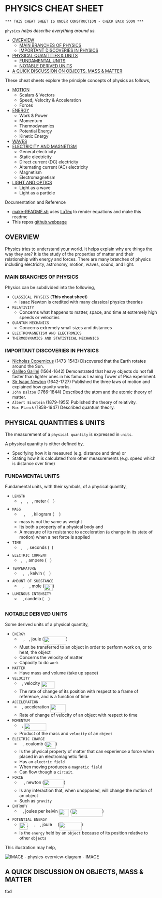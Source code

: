 # PHYSICS CHEAT SHEET

```txt
*** THIS CHEAT SHEET IS UNDER CONSTRUCTION - CHECK BACK SOON ***
```

`physics` _helps describe everything around us._

* [OVERVIEW](https://github.com/JeffDeCola/my-cheat-sheets/tree/master/other/stem/science/physical-science/physics-cheat-sheet#overview)
  * [MAIN BRANCHES OF PHYSICS](https://github.com/JeffDeCola/my-cheat-sheets/tree/master/other/stem/science/physical-science/physics-cheat-sheet#main-branches-of-physics)
  * [IMPORTANT DISCOVERIES IN PHYSICS](https://github.com/JeffDeCola/my-cheat-sheets/tree/master/other/stem/science/physical-science/physics-cheat-sheet#important-discoveries-in-physics)
* [PHYSICAL QUANTITIES & UNITS](https://github.com/JeffDeCola/my-cheat-sheets/tree/master/other/stem/science/physical-science/physics-cheat-sheet#physical-quantities--units)
  * [FUNDAMENTAL UNITS](https://github.com/JeffDeCola/my-cheat-sheets/tree/master/other/stem/science/physical-science/physics-cheat-sheet#fundamental-units)
  * [NOTABLE DERIVED UNITS](https://github.com/JeffDeCola/my-cheat-sheets/tree/master/other/stem/science/physical-science/physics-cheat-sheet#notable-derived-units)
* [A QUICK DISCUSSION ON OBJECTS, MASS & MATTER](https://github.com/JeffDeCola/my-cheat-sheets/tree/master/other/stem/science/physical-science/physics-cheat-sheet#a-quick-discussion-on-objects-mass--matter)

These cheat sheets explore the principle concepts of physics as follows,

* [MOTION](https://github.com/JeffDeCola/my-cheat-sheets/blob/master/other/stem/science/physical-science/physics-cheat-sheet/motion.md)
  * Scalars & Vectors
  * Speed, Velocity & Acceleration
  * Forces
* [ENERGY](https://github.com/JeffDeCola/my-cheat-sheets/blob/master/other/stem/science/physical-science/physics-cheat-sheet/energy.md)
  * Work & Power
  * Momentum
  * Thermodynamics
  * Potential Energy
  * Kinetic Energy
* [WAVES](https://github.com/JeffDeCola/my-cheat-sheets/blob/master/other/stem/science/physical-science/physics-cheat-sheet/waves.md)
* [ELECTRICITY AND MAGNETISM](https://github.com/JeffDeCola/my-cheat-sheets/blob/master/other/stem/science/physical-science/physics-cheat-sheet/electricity-and-magnetism.md)
  * General electricity
  * Static electricity
  * Direct current (DC) electricity
  * Alternating current (AC) electricity
  * Magnetism
  * Electromagnetism
* [LIGHT AND OPTICS](https://github.com/JeffDeCola/my-cheat-sheets/blob/master/other/stem/science/physical-science/physics-cheat-sheet/light-and-optics.md)
  * Light as a wave
  * Light as a particle

Documentation and Reference

* [make-README.sh](https://github.com/JeffDeCola/my-cheat-sheets/blob/master/other/stem/science/physical-science/physics-cheat-sheet/make-README.sh)
  uses
  [LaTex](https://github.com/JeffDeCola/my-cheat-sheets/tree/master/software/development/languages/latex-cheat-sheet)
  to render equations and make this readme
* This repos
  [github webpage](https://jeffdecola.github.io/my-cheat-sheets/)

## OVERVIEW

Physics tries to understand your world.
It helps explain why are things the way they are?
It is the study of the properties of matter and their relationship with energy
and forces. There are many branches of physics including electricity,
astronomy, motion, waves, sound, and light.

### MAIN BRANCHES OF PHYSICS

Physics can be subdivided into the following,

* `CLASSICAL PHYSICS` (**This cheat sheet**)
  * Isaac Newton is credited with many classical physics theories
* `RELATIVITY`
  * Concerns what happens to matter, space, and time at extremely high speeds
    or velocities
* `QUANTUM MECHANICS`
  * Concerns extremely small sizes and distances
* `ELECTROMAGNETISM AND ELECTRONICS`
* `THERMODYNAMICS AND STATISTICAL MECHANICS`

### IMPORTANT DISCOVERIES IN PHYSICS

* [Nicholas Copernicus](https://github.com/JeffDeCola/my-cheat-sheets/tree/master/other/stem/science/earth-and-space-science/astronomy-cheat-sheet#nicolaus-copernicus-1473-1543-polish)
  (1473-1543)
  Discovered that the Earth rotates around the Sun.
* [Galileo Galilei](https://github.com/JeffDeCola/my-cheat-sheets/tree/master/other/stem/science/earth-and-space-science/astronomy-cheat-sheet#galileo-galilei-1564-1642--italy)
  (1564-1642)
  Demonstrated that heavy objects do not fall faster than lighter
  ones in his famous Leaning Tower of Pisa experiment.
* [Sir Isaac Newton](https://github.com/JeffDeCola/my-cheat-sheets/tree/master/other/stem/science/earth-and-space-science/astronomy-cheat-sheet#sir-issac-newton-1642-1727-english)
  (1642-1727)
  Published the three laws of motion and explained how gravity works.
* `John Dalton`
  (1766-1844)
  Described the atom and the atomic theory of matter.
* `Albert Einstein`
  (1879-1955)
  Published the theory of relativity.
* `Max Planck`
  (1858-1947)
  Described quantum theory.

## PHYSICAL QUANTITIES & UNITS

The measurement of a `physical quantity` is expressed in `units`.

 A physical quantity is either defined by,

* Specifying how it is measured (e.g. distance and time) or
* Stating how it is calculated from other measurements (e.g. speed which
  is distance over time)

### FUNDAMENTAL UNITS

Fundamental units, with their symbols, of a physical quantity,

* `LENGTH`
  * <img src="svgs/2f2322dff5bde89c37bcae4116fe20a8.svg?invert_in_darkmode" align="middle" width="5.2283516999999895pt" height="22.831056599999986pt" />, <img src="svgs/ddcb483302ed36a59286424aa5e0be17.svg?invert_in_darkmode" align=middle width=11.18724254999999pt height=22.465723500000017pt/>, <img src="svgs/332cc365a4987aacce0ead01b8bdcc0b.svg?invert_in_darkmode" align=middle width=9.39498779999999pt height=14.15524440000002pt/>, meter (<img src="svgs/0e51a2dede42189d77627c4d742822c3.svg?invert_in_darkmode" align=middle width=14.433101099999991pt height=14.15524440000002pt/>)
* `MASS`
  * <img src="svgs/0e51a2dede42189d77627c4d742822c3.svg?invert_in_darkmode" align="middle" width="14.433101099999991pt" height="14.15524440000002pt" />, <img src="svgs/fb97d38bcc19230b0acd442e17db879c.svg?invert_in_darkmode" align=middle width=17.73973739999999pt height=22.465723500000017pt/>, kilogram (<img src="svgs/37682785176707acd9c0723853f931df.svg?invert_in_darkmode" align=middle width=17.50573934999999pt height=22.831056599999986pt/>)
  * mass is not the same as weight
  * Its both a property of a physical body and
  * A measure of its resistance to acceleration (a change in its state of motion)
  when a net force is applied
* `TIME`
  * <img src="svgs/4f4f4e395762a3af4575de74c019ebb5.svg?invert_in_darkmode" align="middle" width="5.936097749999991pt" height="20.221802699999984pt" />, <img src="svgs/2f118ee06d05f3c2d98361d9c30e38ce.svg?invert_in_darkmode" align=middle width=11.889314249999991pt height=22.465723500000017pt/>, seconds (<img src="svgs/6f9bad7347b91ceebebd3ad7e6f6f2d1.svg?invert_in_darkmode" align=middle width=7.7054801999999905pt height=14.15524440000002pt/>)
* `ELECTRIC CURRENT`
  * <img src="svgs/77a3b857d53fb44e33b53e4c8b68351a.svg?invert_in_darkmode" align="middle" width="5.663225699999989pt" height="21.68300969999999pt" />, <img src="svgs/21fd4e8eecd6bdf1a4d3d6bd1fb8d733.svg?invert_in_darkmode" align=middle width=8.515988249999989pt height=22.465723500000017pt/>, ampere (<img src="svgs/53d147e7f3fe6e47ee05b88b166bd3f6.svg?invert_in_darkmode" align=middle width=12.32879834999999pt height=22.465723500000017pt/>)
* `TEMPERATURE`
  * <img src="svgs/2f118ee06d05f3c2d98361d9c30e38ce.svg?invert_in_darkmode" align="middle" width="11.889314249999991pt" height="22.465723500000017pt" />, <img src="svgs/27e556cf3caa0673ac49a8f0de3c73ca.svg?invert_in_darkmode" align=middle width=8.17352744999999pt height=22.831056599999986pt/>, kelvin (<img src="svgs/d6328eaebbcd5c358f426dbea4bdbf70.svg?invert_in_darkmode" align=middle width=15.13700594999999pt height=22.465723500000017pt/>)
* `AMOUNT OF SUBSTANCE`
  * <img src="svgs/55a049b8f161ae7cfeb0197d75aff967.svg?invert_in_darkmode" align="middle" width="9.86687624999999pt" height="14.15524440000002pt" />, <img src="svgs/f9c4988898e7f532b9f826a75014ed3c.svg?invert_in_darkmode" align=middle width=14.99998994999999pt height=22.465723500000017pt/>, mole (<img src="svgs/32f0f8a135ea97a676dc6714251aebee.svg?invert_in_darkmode" align=middle width=27.62950244999999pt height=22.831056599999986pt/>)
* `LUMINOUS INTENSITY`
  * <img src="svgs/8eb543f68dac24748e65e2e4c5fc968c.svg?invert_in_darkmode" align="middle" width="10.69635434999999pt" height="22.465723500000017pt" />, candela (<img src="svgs/ec09f365fada5df42f24301279af6755.svg?invert_in_darkmode" align=middle width=15.66976784999999pt height=22.831056599999986pt/>)

### NOTABLE DERIVED UNITS

Some derived units of a physical quantity,

* `ENERGY`
  * <img src="svgs/84df98c65d88c6adf15d4645ffa25e47.svg?invert_in_darkmode" align="middle" width="13.08219659999999pt" height="22.465723500000017pt" />, <img src="svgs/8eb543f68dac24748e65e2e4c5fc968c.svg?invert_in_darkmode" align=middle width=10.69635434999999pt height=22.465723500000017pt/>, joule (<img src="svgs/ce09b314f428d09b637ab633b31bc1a4.svg?invert_in_darkmode" align=middle width=73.66249769999999pt height=26.76175259999998pt/>)
  * Must be transferred to an object in order to perform work on, or to heat,
    the object
  * Concerns the velocity of matter
  * Capacity to do `work`
* `MATTER`
  * Have mass and volume (take up space)
* `VELOCITY`
  * <img src="svgs/6c4adbc36120d62b98deef2a20d5d303.svg?invert_in_darkmode" align="middle" width="8.55786029999999pt" height="14.15524440000002pt" />, velocity <img src="svgs/d8685658a02f20e17f78abc45ab8c32f.svg?invert_in_darkmode" align=middle width=43.14322319999999pt height=24.65753399999998pt/>
  * The rate of change of its position with respect to a frame of   reference,
    and is a function of time
* `ACCELERATION`
  * <img src="svgs/44bc9d542a92714cac84e01cbbb7fd61.svg?invert_in_darkmode" align="middle" width="8.68915409999999pt" height="14.15524440000002pt" />, acceleration <img src="svgs/ebd9dcc69ce53169f999c68cad3fc4dc.svg?invert_in_darkmode" align=middle width=50.51768204999998pt height=26.76175259999998pt/>
  * Rate of change of velocity of an object with respect to time
* `MOMENTUM`
  * <img src="svgs/2ec6e630f199f589a2402fdf3e0289d5.svg?invert_in_darkmode" align="middle" width="8.270567249999992pt" height="14.15524440000002pt" />, <img src="svgs/5ff8a60c97057863f364f3778c07361f.svg?invert_in_darkmode" align=middle width=72.52092374999998pt height=24.65753399999998pt/>
  * Product of the mass and `velocity` of an `object`
* `ELECTRIC CHARGE`
  * <img src="svgs/1afcdb0f704394b16fe85fb40c45ca7a.svg?invert_in_darkmode" align="middle" width="12.99542474999999pt" height="22.465723500000017pt" />, coulomb (<img src="svgs/fc9ad280fb732ea020c558cd804c7fce.svg?invert_in_darkmode" align=middle width=31.90625954999999pt height=22.465723500000017pt/>)
  * Is the physical property of matter that can experience a force
    when placed in an electromagnetic field.
  * Has an `electric field`
  * When moving produces a `magnetic field`
  * Can flow though a `circuit`.
* `FORCE`
  * <img src="svgs/f9c4988898e7f532b9f826a75014ed3c.svg?invert_in_darkmode" align="middle" width="14.99998994999999pt" height="22.465723500000017pt" />, newton (<img src="svgs/cb1da345977cb6e0b6f13fdf84882ebe.svg?invert_in_darkmode" align=middle width=66.28803719999999pt height=26.76175259999998pt/>)
  * Is any interaction that, when unopposed, will change the motion of an object
  * Such as `gravity`
* `ENTROPY`
  * <img src="svgs/e257acd1ccbe7fcb654708f1a866bfe9.svg?invert_in_darkmode" align="middle" width="11.027402099999989pt" height="22.465723500000017pt" />, joules per kelvin <img src="svgs/136a2a571ad67b5c862637d6df9b409e.svg?invert_in_darkmode" align=middle width=33.139321049999985pt height=24.65753399999998pt/> (<img src="svgs/651e952dd00e6b89c4b3688180423569.svg?invert_in_darkmode" align=middle width=101.49339914999999pt height=26.76175259999998pt/>)
* `POTENTIAL ENERGY`
  * <img src="svgs/8add5e79fd8356cfbfe5629e455f330b.svg?invert_in_darkmode" align="middle" width="25.918967249999987pt" height="22.465723500000017pt" />, <img src="svgs/6bac6ec50c01592407695ef84f457232.svg?invert_in_darkmode" align=middle width=13.01596064999999pt height=22.465723500000017pt/>, <img src="svgs/a9a3a4a202d80326bda413b5562d5cd1.svg?invert_in_darkmode" align=middle width=13.242037049999992pt height=22.465723500000017pt/>, joule <img src="svgs/8eb543f68dac24748e65e2e4c5fc968c.svg?invert_in_darkmode" align=middle width=10.69635434999999pt height=22.465723500000017pt/> (<img src="svgs/ce09b314f428d09b637ab633b31bc1a4.svg?invert_in_darkmode" align=middle width=73.66249769999999pt height=26.76175259999998pt/>)
  * Is the `energy` held by an `object` because of its position relative
    to other `objects`

This illustration may help,

![IMAGE - physics-overview-diagram - IMAGE](../../../../docs/pics/physics-overview-diagram.jpg)

## A QUICK DISCUSSION ON OBJECTS, MASS & MATTER

tbd
